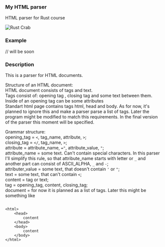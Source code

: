 ### My HTML parser

HTML parser for Rust course

![Rust Crab](https://encrypted-tbn0.gstatic.com/images?q=tbn:ANd9GcQ9jFG4XUD60ap87Arcx6wkBP3GJhYB5ChQyz_1u1onpVI3-4fpshRHDpuV4HE_T5n113E&usqp=CAU)

### Example

// will be soon

### Description 

This is a parser for HTML documents.<br />

Structure of an HTML document: <br />
HTML document consists of tags and text.  <br />
Tags consist of: opening tag <tag>, closing tag </tag> and some text between them. <br />
Inside of an opening tag can be some attributes <tag attr1 attr2> <br />
Standart html page contains tags html, head and body. As for now, it's planned to ignore this and make a parser parse a list of tags. Later the program might be modified to match this requirements. In the final version of the parser this moment will be specified. <br />

Grammar structure: <br />
opening_tag = `<`, tag_name, attribute, `>`; <br />
closing_tag = `</`, tag_name, `>`; <br />
attribute = attribute_name, `="`, attribute_value, `"`; <br />
attribute_name = some text. Can't contain special characters.
In this parser I'll simplify this rule, so that attribute_name starts with letter or `_` and another part can consist of ASCII_ALPHA, `_` and `-`; <br />
attributer_value = some text, that doesn't contain `'` or `"`; <br />
text = some text, that can't contain `<`; <br />
content = tag or text; _<br />_
tag = opening_tag, content, closing_tag; <br />
document = for now it is planned as a list of tags. Later this might be something like
<pre>
<code>
&lt;html&gt;
    &lt;head&gt;
        content
    &lt;/head&gt;
    &lt;body&gt;
        content
    &lt;/body&gt;
&lt;/html&gt;
</code>
</pre> 